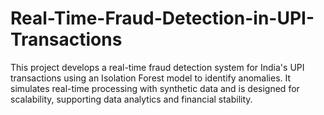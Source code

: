 # Real-Time-Fraud-Detection-in-UPI-Transactions
This project develops a real-time fraud detection system for India's UPI transactions using an Isolation Forest model to identify anomalies. It simulates real-time processing with synthetic data and is designed for scalability, supporting data analytics and financial stability.
